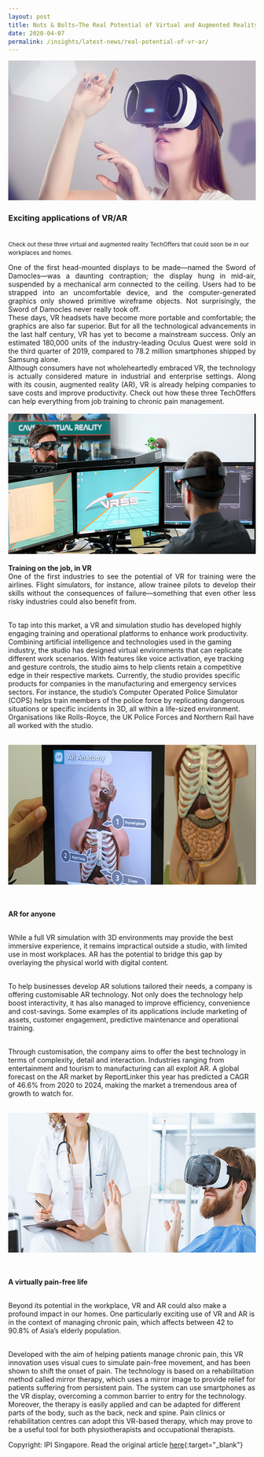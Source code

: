 ```yaml
---
layout: post
title: Nuts & Bolts—The Real Potential of Virtual and Augmented Reality  
date: 2020-04-07
permalink: /insights/latest-news/real-potential-of-vr-ar/
---
```

<img src="/images/latest-news/3.1 Nuts & Bolt article.jpg" alt="1" style="width:600px;height:284px;">

<h3>Exciting applications of VR/AR</h3><br>
<small>Check out these three virtual and augmented reality TechOffers that could soon be in our workplaces and homes.</small>

<p align="justify">One of the first head-mounted displays to be made—named the Sword of Damocles—was a daunting contraption; the display hung in mid-air, suspended by a mechanical arm connected to the ceiling. Users had to be strapped into an uncomfortable device, and the computer-generated graphics only showed primitive wireframe objects. Not surprisingly, the Sword of Damocles never really took off.<br>
These days, VR headsets have become more portable and comfortable; the graphics are also far superior. But for all the technological advancements in the last half century, VR has yet to become a mainstream success. Only an estimated 180,000 units of the industry-leading Oculus Quest were sold in the third quarter of 2019, compared to 78.2 million smartphones shipped by Samsung alone.<br>
Although consumers have not wholeheartedly embraced VR, the technology is actually considered mature in industrial and enterprise settings. Along with its cousin, augmented reality (AR), VR is already helping companies to save costs and improve productivity. Check out how these three TechOffers can help everything from job training to chronic pain management.<br><br>

<img src="/images/latest-news/3.2 Nuts & Bolts article.jpg" alt="2" style="width:600px;height:285px;">
<br><br><b>Training on the job, in VR</b><br>
One of the first industries to see the potential of VR for training were the airlines. Flight simulators, for instance, allow trainee pilots to develop their skills without the consequences of failure—something that even other less risky industries could also benefit from.<br><br>

To tap into this market, a VR and simulation studio has developed highly engaging training and operational platforms to enhance work productivity. Combining artificial intelligence and technologies used in the gaming industry, the studio has designed virtual environments that can replicate different work scenarios. With features like voice activation, eye tracking and gesture controls, the studio aims to help clients retain a competitive edge in their respective markets.
Currently, the studio provides specific products for companies in the manufacturing and emergency services sectors. For instance, the studio’s Computer Operated Police Simulator (COPS) helps train members of the police force by replicating dangerous situations or specific incidents in 3D, all within a life-sized environment. Organisations like Rolls-Royce, the UK Police Forces and Northern Rail have all worked with the studio.<br><br>

 <img src="/images/latest-news/3.3 Nuts & Bolts article.jpg" alt="3" style="width:600px;height:284px;">

<br><br><b>AR for anyone</b>

<br>While a full VR simulation with 3D environments may provide the best immersive experience, it remains impractical outside a studio, with limited use in most workplaces. AR has the potential to bridge this gap by overlaying the physical world with digital content.<br><br>

To help businesses develop AR solutions tailored their needs, a company is offering customisable AR technology. Not only does the technology help boost interactivity, it has also managed to improve efficiency, convenience and cost-savings. Some examples of its applications include marketing of assets, customer engagement, predictive maintenance and operational training.<br><br>

Through customisation, the company aims to offer the best technology in terms of complexity, detail and interaction. Industries ranging from entertainment and tourism to manufacturing can all exploit AR. A global forecast on the AR market by ReportLinker this year has predicted a CAGR of 46.6% from 2020 to 2024, making the market a tremendous area of growth to watch for.<br><br>
 
<img src="/images/latest-news/3.4 Nuts & Bolts article.jpg" alt="1" style="width:600px;height:284px;">

<br><br><b>A virtually pain-free life</b><br><br>

Beyond its potential in the workplace, VR and AR could also make a profound impact in our homes. One particularly exciting use of VR and AR is in the context of managing chronic pain, which affects between 42 to 90.8% of Asia’s elderly population.<br><br>

Developed with the aim of helping patients manage chronic pain, this VR innovation uses visual cues to simulate pain-free movement, and has been shown to shift the onset of pain. The technology is based on a rehabilitation method called mirror therapy, which uses a mirror image to provide relief for patients suffering from persistent pain.
The system can use smartphones as the VR display, overcoming a common barrier to entry for the technology. Moreover, the therapy is easily applied and can be adapted for different parts of the body, such as the back, neck and spine. Pain clinics or rehabilitation centres can adopt this VR-based therapy, which may prove to be a useful tool for both physiotherapists and occupational therapists.</p>

Copyright: IPI Singapore. Read the original article [here](https://www.ipi-singapore.org/innovation-insights/nuts-bolts-—-taking-sting-out-medical-testing){:target="_blank"}
